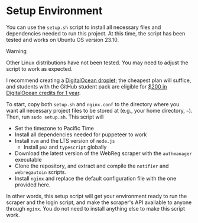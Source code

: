 # Setup Environment
You can use the `setup.sh` script to install all necessary files and dependencies needed to run this project. At this time, the script has been tested and works on Ubuntu OS version 23.10.

> [!WARNING]
> Other Linux distributions have not been tested. You may need to adjust the script to work as expected.

I recommend creating a [DigitalOcean droplet](https://www.digitalocean.com/); the cheapest plan will suffice, and students with the GitHub student pack are eligible for [$200 in DigitalOcean credits for 1 year](https://education.github.com/pack/offers). 

To start, copy both `setup.sh` and `nginx.conf` to the directory where you want all necessary project files to be stored at (e.g., your home directory, `~`). Then, run `sudo setup.sh`. This script will
- Set the timezone to Pacific Time
- Install all dependencies needed for puppeteer to work
- Install `nvm` and the LTS version of `node.js`
    - Install `pm2` and `typescript` globally
- Download the latest version of the WebReg scraper with the `authmanager` executable
- Clone the repository, and extract and compile the `notifier` and `webregautoin` scripts.
- Install `nginx` and replace the default configuration file with the one provided here. 

In other words, this setup script will get your environment ready to run the scraper and the login script, and make the scraper's API available to anyone through `nginx`. You do not need to install anything else to make this script work.